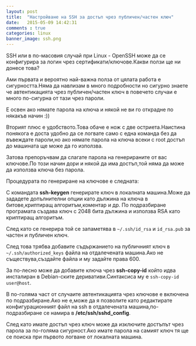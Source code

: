 ```yaml
---
layout: post
title:  "Настройване на SSH за достъп чрез публичен/частен ключ"
date:   2015-05-09 14:42:31
comments : true
categories: linux
banner_image: ssh.png
---
```


SSH или в по-масовия случай при Linux - OpenSSH може да се конфигурира за логин чрез сертификати/ключове.Какви ползи ще ни донесе това?

Ами първата и вероятно най-важна полза от цялата работа е сигурността.Няма да навлизам в много подробности но сигурно знаете че автентикацията чрез публичен/частен ключ в повечето случаи е много по-сигурна от тази чрез пароли.

Е освен ако нямате парола на ключа и някой не ви го открадне по някакъв начин :)) 

Вторият плюс е удобството.Това обаче е нож с две остриета.Наистина понякога е доста удобно да се логвате само с една команда без да въвеждате пароли,но ако нямате парола на ключа всеки с root достъп до машината ще може да го използва.

Затова препоръчвам да слагате парола на генерираните от вас ключове.По този начин дори и някой да има достъп,той няма да може да използва ключа без парола.

Процедурата по генериране на ключове е следната:

С командата **ssh-keygen** генерирате ключ в локалната машина.Може да зададете допълнителни опции като дължина на ключа в битове,криптиращ алгоритъм,коментар и др.
По подразбиране програмата създава ключ с 2048 бита дължина и използва RSA като криптиращ алгоритъм.

След като се генерира той се запаметява в `~/.ssh/id_rsa` и `id_rsa.pub` за частен и публичен ключ.

След това трябва добавите съдържанието на публичният ключ в `~/.ssh/authorized_keys` файла на отдалечената машина.Ако не съществува,създайте файла и му задайте права 600.



За по-лесно може да добавите ключа чрез **ssh-copy-id** който идва инсталиран в Debian-ските деривативи.Синтаксиса му е `ssh-copy-id user@host`.


В по-голяма част от случаите автентикацията чрез ключове е включена по подразбиране.Ако не е,може да я позволите като редактирате конфигурационният файл на ssh в отдалечената машина,по-подразбиране се намира в **/etc/ssh/sshd_config**.

След като имате достъп чрез ключ може да изключите достъпът чрез парола за по-голяма сигурност.Ако имате парола на самият ключ тя ще се поиска при първото логване от локалната машина.